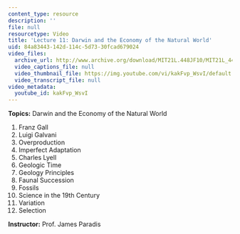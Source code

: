 ```yaml
---
content_type: resource
description: ''
file: null
resourcetype: Video
title: 'Lecture 11: Darwin and the Economy of the Natural World'
uid: 84a83443-142d-114c-5d73-30fcad679024
video_files:
  archive_url: http://www.archive.org/download/MIT21L.448JF10/MIT21L_448JF10_lec11_300k.mp4
  video_captions_file: null
  video_thumbnail_file: https://img.youtube.com/vi/kakFvp_WsvI/default.jpg
  video_transcript_file: null
video_metadata:
  youtube_id: kakFvp_WsvI
---
```


**Topics:** Darwin and the Economy of the Natural World

1.  Franz Gall
2.  Luigi Galvani
3.  Overproduction
4.  Imperfect Adaptation
5.  Charles Lyell
6.  Geologic Time
7.  Geology Principles
8.  Faunal Succession
9.  Fossils
10.  Science in the 19th Century
11.  Variation
12.  Selection

**Instructor:** Prof. James Paradis